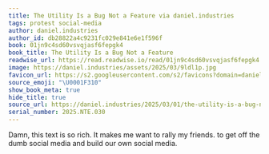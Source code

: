 ```yaml
---
title: The Utility Is a Bug Not a Feature via daniel.industries
tags: protest social-media
author: daniel.industries
author_id: db28822a4c9231fc029e841e6e1f596f
book: 01jn9c4sd60vsvqjasf6fepgk4
book_title: The Utility Is a Bug Not a Feature
readwise_url: https://read.readwise.io/read/01jn9c4sd60vsvqjasf6fepgk4
image: https://daniel.industries/assets/2025/03/9ldl1p.jpg
favicon_url: https://s2.googleusercontent.com/s2/favicons?domain=daniel.industries
source_emoji: "\U0001F310"
show_book_meta: true
hide_title: true
source_url: https://daniel.industries/2025/03/01/the-utility-is-a-bug-not-a-feature/
serial_number: 2025.NTE.030
---
```

Damn, this text is so rich. It makes me want to rally my friends. to get off the dumb social media and build our own social media.